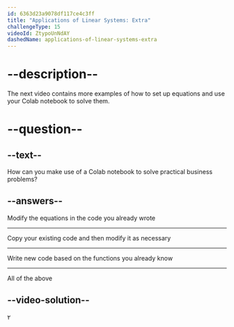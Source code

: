 ```yaml
---
id: 6363d23a9078df117ce4c3ff
title: "Applications of Linear Systems: Extra"
challengeType: 15
videoId: ZtypoUnNdAY
dashedName: applications-of-linear-systems-extra
---
```


# --description--

The next video contains more examples of how to set up equations and use your Colab notebook to solve them.

# --question--

## --text--

How can you make use of a Colab notebook to solve practical business problems?

## --answers--

Modify the equations in the code you already wrote

---

Copy your existing code and then modify it as necessary

---

Write new code based on the functions you already know

---

All of the above

## --video-solution--

٢
